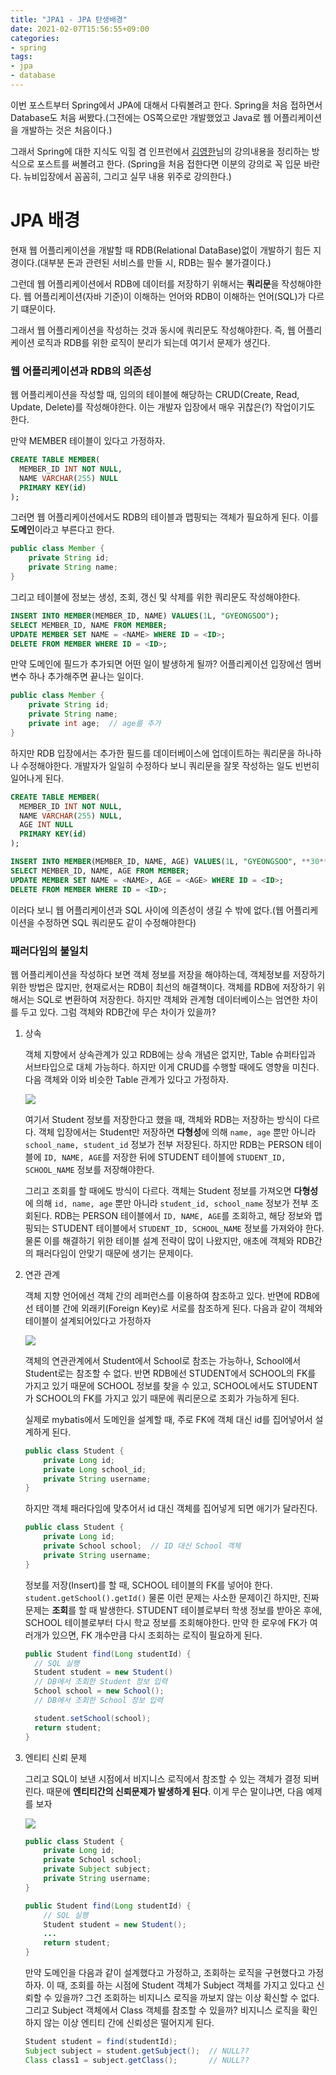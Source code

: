 ```yaml
---
title: "JPA1 - JPA 탄생배경"
date: 2021-02-07T15:56:55+09:00
categories:
- spring
tags:
- jpa
- database
---
```

이번 포스트부터 Spring에서 JPA에 대해서 다뤄볼려고 한다. Spring을 처음 접하면서 Database도 처음 써봤다.(그전에는 OS쪽으로만 개발했었고 Java로 웹 어플리케이션을 개발하는 것은 처음이다.)

그래서 Spring에 대한 지식도 익힐 겸 인프런에서 [김영한](https://www.inflearn.com/users/@yh)님의 강의내용을 정리하는 방식으로 포스트를 써볼려고 한다. (Spring을 처음 접한다면 이분의 강의로 꼭 입문 바란다. 뉴비입장에서 꼼꼼히, 그리고 실무 내용 위주로 강의한다.)

# JPA 배경

현재 웹 어플리케이션을 개발할 때 RDB(Relational DataBase)없이 개발하기 힘든 지경이다.(대부분 돈과 관련된 서비스를 만들 시, RDB는 필수 불가결이다.)

그런데 웹 어플리케이션에서 RDB에 데이터를 저장하기 위해서는 **쿼리문**을 작성해야한다. 웹 어플리케이션(자바 기준)이 이해하는 언어와 RDB이 이해하는 언어(SQL)가 다르기 떄문이다.

그래서 웹 어플리케이션을 작성하는 것과 동시에 쿼리문도 작성해야한다. 즉, 웹 어플리케이션 로직과 RDB를 위한 로직이 분리가 되는데 여기서 문제가 생긴다.

### 웹 어플리케이션과 RDB의 의존성

웹 어플리케이션을 작성할 때, 임의의 테이블에 해당하는 CRUD(Create, Read, Update, Delete)를 작성해야한다. 이는 개발자 입장에서 매우 귀찮은(?) 작업이기도 한다.

만약 MEMBER 테이블이 있다고 가정하자.

```sql
CREATE TABLE MEMBER(
  MEMBER_ID INT NOT NULL,
  NAME VARCHAR(255) NULL
  PRIMARY KEY(id)
);
```

그러면 웹 어플리케이션에서도 RDB의 테이블과 맵핑되는 객체가 필요하게 된다. 이를 **도메인**이라고 부른다고 한다.

```java
public class Member {
	private String id;
	private String name;
}
```

그리고 테이블에 정보는 생성, 조회, 갱신 및 삭제를 위한 쿼리문도 작성해야한다.

```sql
INSERT INTO MEMBER(MEMBER_ID, NAME) VALUES(1L, "GYEONGSOO");
SELECT MEMBER_ID, NAME FROM MEMBER;
UPDATE MEMBER SET NAME = <NAME> WHERE ID = <ID>;
DELETE FROM MEMBER WHERE ID = <ID>;
```

만약 도메인에 필드가 추가되면 어떤 일이 발생하게 될까? 어플리케이션 입장에선 멤버변수 하나 추가해주면 끝나는 일이다.

```java
public class Member {
	private String id;
	private String name;
	private int age;  // age를 추가
}
```

하지만 RDB 입장에서는 추가한 필드를 데이터베이스에 업데이트하는 쿼리문을 하나하나 수정해야한다. 개발자가 일일히 수정하다 보니 쿼리문을 잘못 작성하는 일도 빈번히 일어나게 된다.

```sql
CREATE TABLE MEMBER(
  MEMBER_ID INT NOT NULL,
  NAME VARCHAR(255) NULL,
  AGE INT NULL
  PRIMARY KEY(id)
);

INSERT INTO MEMBER(MEMBER_ID, NAME, AGE) VALUES(1L, "GYEONGSOO", **30**);
SELECT MEMBER_ID, NAME, AGE FROM MEMBER;
UPDATE MEMBER SET NAME = <NAME>, AGE = <AGE> WHERE ID = <ID>;
DELETE FROM MEMBER WHERE ID = <ID>;
```

 이러다 보니 웹 어플리케이션과 SQL 사이에 의존성이 생길 수 밖에 없다.(웹 어플리케이션을 수정하면 SQL 쿼리문도 같이 수정해야한다)

### 패러다임의 불일치

웹 어플리케이션을 작성하다 보면 객체 정보를 저장을 해야하는데, 객체정보를 저장하기 위한 방법은 많지만, 현재로서는 RDB이 최선의 해결책이다. 객체를 RDB에 저장하기 위해서는 SQL로 변환하여 저장한다. 하지만 객체와 관계형 데이터베이스는 엄연한 차이를 두고 있다. 그럼 객체와 RDB간에 무슨 차이가 있을까?

1. 상속

    객체 지향에서 상속관계가 있고 RDB에는 상속 개념은 없지만, Table 슈퍼타입과 서브타입으로 대체 가능하다. 하지만 이게 CRUD를 수행할 때에도 영향을 미친다. 다음 객체와 이와 비슷한 Table 관계가 있다고 가정하자.

    ![](/images/JPA1.png)

    여기서 Student 정보를 저장한다고 했을 때, 객체와 RDB는 저장하는 방식이 다르다. 객체 입장에서는 Student만 저장하면 **다형성**에 의해 `name, age` 뿐만 아니라 `school_name, student_id` 정보가 전부 저장된다. 하지만 RDB는 PERSON 테이블에 `ID, NAME, AGE`를 저장한 뒤에 STUDENT 테이블에 `STUDENT_ID, SCHOOL_NAME` 정보를 저장해야한다.

    그리고 조회를 할 때에도 방식이 다르다. 객체는 Student 정보를 가져오면 **다형성**에 의해 `id, name, age` 뿐만 아니라 `student_id, school_name` 정보가 전부 조회된다. RDB는 PERSON 테이블에서 `ID, NAME, AGE`를 조회하고, 해당 정보와 맵핑되는 STUDENT 테이블에서 `STUDENT_ID, SCHOOL_NAME` 정보를 가져와야 한다.  물론 이를 해결하기 위한 테이블 설계 전략이 많이 나왔지만, 애초에 객체와 RDB간의 패러다임이 안맞기 때문에 생기는 문제이다.

2. 연관 관계

    객체 지향 언어에선 객체 간의 레퍼런스를 이용하여 참조하고 있다. 반면에 RDB에선 테이블 간에 외래키(Foreign Key)로 서로를 참조하게 된다. 다음과 같이 객체와 테이블이 설계되어있다고 가정하자

    ![](/images/JPA2.png)

    객체의 연관관계에서 Student에서 School로 참조는 가능하나, School에서 Student로는 참조할 수 없다. 반면 RDB에선 STUDENT에서 SCHOOL의 FK를 가지고 있기 때문에 SCHOOL 정보를 찾을 수 있고, SCHOOL에서도 STUDENT가 SCHOOL의 FK를 가지고 있기 때문에 쿼리문으로 조회가 가능하게 된다.

    실제로 mybatis에서 도메인을 설계할 때, 주로 FK에 객체 대신 id를 집어넣어서 설계하게 된다.

    ```java
    public class Student {
    	private Long id;
    	private Long school_id;
    	private String username;
    }
    ```

    하지만 객체 패러다임에 맞추어서 id 대신 객체를 집어넣게 되면 애기가 달라진다.

    ```java
    public class Student {
    	private Long id;
    	private School school;  // ID 대신 School 객체
    	private String username;
    }
    ```

    정보를 저장(Insert)를 할 때, SCHOOL 테이블의 FK를 넣어야 한다. `student.getSchool().getId()` 물론 이런 문제는 사소한 문제이긴 하지만, 진짜 문제는 **조회**를 할 때 발생한다. STUDENT 테이블로부터 학생 정보를 받아온 후에, SCHOOL 테이블로부터 다시 학교 정보를 조회해야한다. 만약 한 로우에 FK가 여러개가 있으면, FK 개수만큼 다시 조회하는 로직이 필요하게 된다.

    ```java
    public Student find(Long studentId) {
      // SQL 실행
      Student student = new Student()
      // DB에서 조회한 Student 정보 입력
      School school = new School();
      // DB에서 조회한 School 정보 입력

      student.setSchool(school);
      return student;
    }
    ```

3. 엔티티 신뢰 문제

    그리고 SQL이 보낸 시점에서 비지니스 로직에서 참조할 수 있는 객체가 결정 되버린다. 때문에 **엔티티간의 신뢰문제가 발생하게 된다**. 이게 무슨 말이냐면, 다음 예제를 보자

    ![](/images/JPA3.png)

    ```java
    public class Student {
    	private Long id;
    	private School school;
    	private Subject subject;
    	private String username;
    }

    public Student find(Long studentId) {
    	// SQL 실행
    	Student student = new Student();
    	...
    	return student;
    }
    ```

    만약 도메인을 다음과 같이 설계했다고 가정하고, 조회하는 로직을 구현했다고 가정하자. 이 때, 조회를 하는 시점에 Student 객체가 Subject 객체를 가지고 있다고 신뢰할 수 있을까? 그건 조회하는 비지니스 로직을 까보지 않는 이상 확신할 수 없다. 그리고 Subject 객체에서 Class 객체를 참조할 수 있을까? 비지니스 로직을 확인하지 않는 이상 엔티티 간에 신뢰성은 떨어지게 된다.

    ```java
    Student student = find(studentId);
    Subject subject = student.getSubject();  // NULL??
    Class class1 = subject.getClass();       // NULL??
    ```

